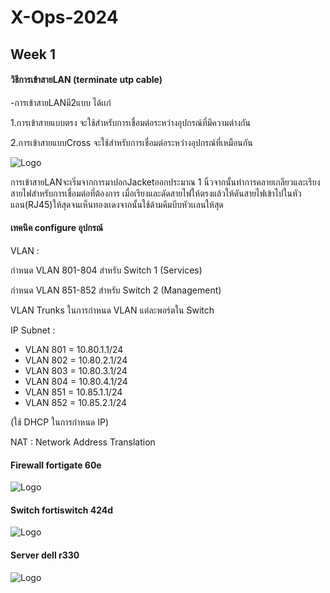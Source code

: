 # X-Ops-2024
## Week 1
#### วิธีการเข้าสายLAN (terminate utp cable)
 -การเข้าสายLANมี2แบบ ได้เเก่  
 
1.การเข้าสายแบบตรง จะใช้สำหรับการเชื่อมต่อระหว่างอุปกรณ์ที่มีความต่างกัน

2.การเข้าสายแบบCross จะใช้สำหรับการเชื่อมต่อระหว่างอุปกรณ์ที่เหมือนกัน

![Logo](https://miro.medium.com/v2/resize:fit:4800/format:webp/1*hs8cEVxLXEgXdfM3h81BMw.png)


การเข้าสายLANจะเริ่มจากการมาปอกJacketออกประมาณ 1 นิ้วจากนั้นทำการคลายเกลียวและเรียงสายไฟสำหรับการเชื่อมต่อที่ต้องการ เมื่อเรียงและดัดสายไฟให้ตรงแล้วให้ดันสายไฟเข้าไปในหัวแลน(RJ45)ให้สุดจนเห็นทองเเดงจากนั้นใช้ด้ามคีมบีบหัวเเลนให้สุด

####  เทคนิค configure อุปกรณ์ 
VLAN :

กำหนด VLAN 801-804 สำหรับ Switch 1 (Services)

กำหนด VLAN 851-852 สำหรับ Switch 2 (Management)

VLAN Trunks ในการกำหนด VLAN แต่ละพอร์ตใน Switch

IP Subnet :

 - VLAN 801 = 10.80.1.1/24 
 - VLAN 802 = 10.80.2.1/24 
 - VLAN 803 = 10.80.3.1/24 
 - VLAN 804 = 10.80.4.1/24
 - VLAN 851 = 10.85.1.1/24
 - VLAN 852 = 10.85.2.1/24

(ใช้ DHCP ในการกำหนด IP)

NAT : Network Address Translation

#### Firewall fortigate 60e

![Logo](https://www.tbpgroup.com/wp-content/uploads/2018/05/fortigate-60e-500x400.png)

#### Switch fortiswitch 424d
  
![Logo](https://encrypted-tbn0.gstatic.com/images?q=tbn:ANd9GcTRK8DUjqK0NHeot6dOj2PprkFROuugANzQ2SENCfRYWOMQENSyrMqPOEm7T1Kk2nGONQ&usqp=CAU)

#### Server dell r330

![Logo](https://media.xbyte.com/cdn-cgi/image/width=500,height=320,format=auto,fit=scale-down/servers/Dell-PowerEdge-R330-Server_01.png)

